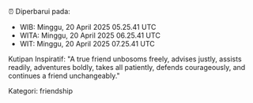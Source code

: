 ⏰ Diperbarui pada:
- WIB: Minggu, 20 April 2025 05.25.41 UTC
- WITA: Minggu, 20 April 2025 06.25.41 UTC
- WIT: Minggu, 20 April 2025 07.25.41 UTC

Kutipan Inspiratif:
"A true friend unbosoms freely, advises justly, assists readily, adventures boldly, takes all patiently, defends courageously, and continues a friend unchangeably."


Kategori: friendship

